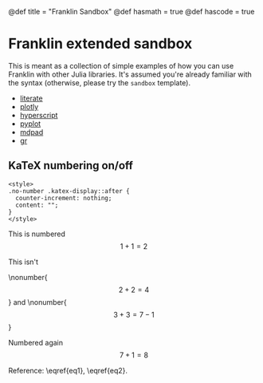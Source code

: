 @def title = "Franklin Sandbox"
@def hasmath = true
@def hascode = true


# Franklin extended sandbox

This is meant as a collection of simple examples of how you can use Franklin with other Julia libraries. It's assumed you're already familiar with the syntax (otherwise, please try the `sandbox` template).

* [literate](/literate/)
* [plotly](/plotly/)
* [hyperscript](/hyperscript/)
* [pyplot](/pyplot/)
* [mdpad](/mdpad/)
* [gr](/gr/)

## KaTeX numbering on/off

~~~
<style>
.no-number .katex-display::after {
  counter-increment: nothing;
  content: "";
}
</style>
~~~

This is numbered
$$ 1+1 = 2 \label{eq1} $$

This isn't

\nonumber{
$$ 2+2 = 4 $$
}
and
\nonumber{
$$ 3+3 = 7-1 $$
}

Numbered again
$$ 7 + 1 = 8 \label{eq2} $$

Reference: \eqref{eq1}, \eqref{eq2}.
